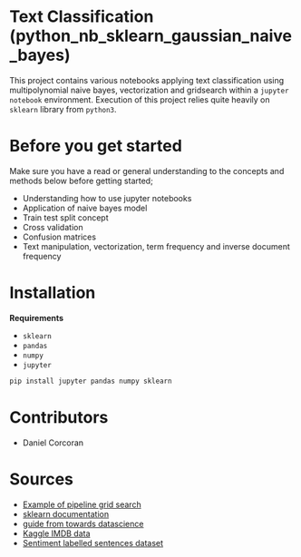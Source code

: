 # Text Classification (python_nb_sklearn_gaussian_naive_bayes)
This project contains various notebooks applying text classification using multipolynomial naive bayes, vectorization and gridsearch within a `jupyter notebook` environment. Execution of this project relies quite heavily on `sklearn` library from `python3`.

# Before you get started
Make sure you have a read or general understanding to the concepts and methods below before getting started;
- Understanding how to use jupyter notebooks
- Application of naive bayes model
- Train test split concept
- Cross validation
- Confusion matrices
- Text manipulation, vectorization, term frequency and inverse document frequency

# Installation
**Requirements**
- `sklearn`
- `pandas`
- `numpy`
- `jupyter`

```sh
pip install jupyter pandas numpy sklearn
```

# Contributors
- Daniel Corcoran

# Sources
- [Example of pipeline grid search](https://scikit-learn.org/stable/auto_examples/model_selection/grid_search_text_feature_extraction.html)
- [sklearn documentation](https://scikit-learn.org/stable/index.html)
- [guide from towards datascience](https://towardsdatascience.com/machine-learning-nlp-text-classification-using-scikit-learn-python-and-nltk-c52b92a7c73a)
- [Kaggle IMDB data](https://www.kaggle.com/utathya/imdb-review-dataset)
- [Sentiment labelled sentences dataset](https://archive.ics.uci.edu/ml/datasets/Sentiment+Labelled+Sentences)
